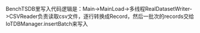 BenchTSDB里写入代码逻辑是：Main->MainLoad->多线程RealDatasetWriter->CSVReader负责读取csv文件，逐行转换成Record，然后一批次的records交给IoTDBManager.insertBatch来写入


